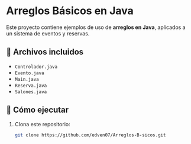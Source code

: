 # Arreglos Básicos en Java

Este proyecto contiene ejemplos de uso de **arreglos en Java**, aplicados a un sistema de eventos y reservas.

## 📂 Archivos incluidos
- `Controlador.java`
- `Evento.java`
- `Main.java`
- `Reserva.java`
- `Salones.java`

## 🚀 Cómo ejecutar
1. Clona este repositorio:
   ```bash
   git clone https://github.com/edven07/Arreglos-B-sicos.git
